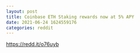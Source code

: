 ```yaml
--- 
layout: post 
title: Coinbase ETH Staking rewards now at 5% APY 
date: 2021-06-24 1624559176 
categories: reddit 
--- 
```

https://redd.it/o76uyb